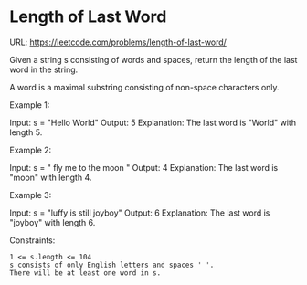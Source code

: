 # Length of Last Word

URL: <https://leetcode.com/problems/length-of-last-word/>

Given a string s consisting of words and spaces, return the length of the last word in the string.

A word is a maximal
substring
consisting of non-space characters only.

Example 1:

Input: s = "Hello World"
Output: 5
Explanation: The last word is "World" with length 5.

Example 2:

Input: s = " fly me to the moon "
Output: 4
Explanation: The last word is "moon" with length 4.

Example 3:

Input: s = "luffy is still joyboy"
Output: 6
Explanation: The last word is "joyboy" with length 6.

Constraints:

    1 <= s.length <= 104
    s consists of only English letters and spaces ' '.
    There will be at least one word in s.
